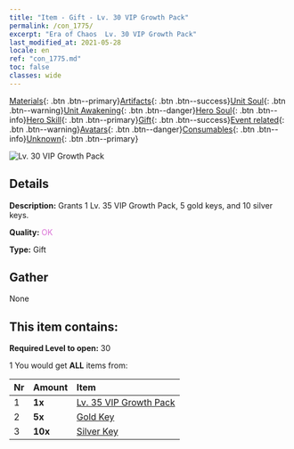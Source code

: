 ```yaml
---
title: "Item - Gift - Lv. 30 VIP Growth Pack"
permalink: /con_1775/
excerpt: "Era of Chaos  Lv. 30 VIP Growth Pack"
last_modified_at: 2021-05-28
locale: en
ref: "con_1775.md"
toc: false
classes: wide
---
```

 [Materials](/Items/){: .btn .btn--primary}[Artifacts](/Items/Artifacts/){: .btn .btn--success}[Unit Soul](/Items/UnitSoul/){: .btn .btn--warning}[Unit Awakening](/Items/UnitAwakening/){: .btn .btn--danger}[Hero Soul](/Items/HeroSoul/){: .btn .btn--info}[Hero Skill](/Items/HeroSkill/){: .btn .btn--primary}[Gift](/Items/Gift/){: .btn .btn--success}[Event related](/Items/Events/){: .btn .btn--warning}[Avatars](/Items/Avatars/){: .btn .btn--danger}[Consumables](/Items/Consumables/){: .btn .btn--info}[Unknown](/Items/Unknown/){: .btn .btn--primary}

 ![Lv. 30 VIP Growth Pack](/images/t/i_907220.png)

## Details
 **Description:** Grants 1 Lv. 35 VIP Growth Pack, 5 gold keys, and 10 silver keys.

 **Quality:** <span style="color: #DA70D6">OK</span>

 **Type:** Gift

## Gather

  None

## This item contains:

 **Required Level to open:** 30

 1 You would get **ALL** items  from:

  | Nr | Amount |     Item    |
  |:---|:-------|:------------|
  | 1 |  **1x** | [Lv. 35 VIP Growth Pack](/Items/con_1776/) |  | 
  | 2 |  **5x** | [Gold Key](/Items/con_783/) |  | 
  | 3 |  **10x** | [Silver Key](/Items/con_693/) |  | 
